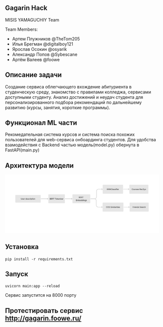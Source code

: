 ## Gagarin Hack
MISIS YAMAGUCHIY Team

Team Members:

- Артем Плужников @TheTom205
- Илья Брегман @digitalboy121
- Ярослав Осокин @osyarik
- Александр Попов @Sybescane
- Артём Валеев @foowe

## Описание задачи
Создание сервиса облегчающего вхождение абитуриента в студенческую среду, знакомство с правилами колледжа, сервисами доступными студенту. Анализ достижений и неудач студента для персонализированного подбора рекомендаций по дальнейшему развитию (курсы, занятия, короткие программы).

## Функционал ML части
Рекомедательная система курсов и система поиска похожих пользователей для web-сервиса онбоардинга студентов. Для удобства взамодействия с Backend частью модель(model.py) обернута в FastAPI(main.py)

## Архитектура модели
![Alt text](https://github.com/TheTom205/Gagarin-Hack-ML/blob/master/model.png)

## Установка

`pip install -r requirements.txt`

## Запуск

`uvicorn main:app --reload`

Сервис запустится на 8000 порту

## Протестировать сервис http://gagarin.foowe.ru/

